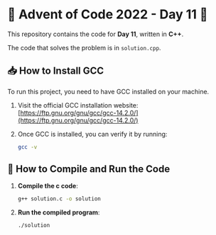 # 🎄 Advent of Code 2022 - Day 11 🎄

This repository contains the code for **Day 11**, written in **C++**.

The code that solves the problem is in `solution.cpp`.

## 📥 How to Install GCC

To run this project, you need to have GCC installed on your machine.

1. Visit the official GCC installation website:  
   [https://ftp.gnu.org/gnu/gcc/gcc-14.2.0/](https://ftp.gnu.org/gnu/gcc/gcc-14.2.0/)

2. Once GCC is installed, you can verify it by running:

   ```bash
   gcc -v
   ```

## 🚀 How to Compile and Run the Code

1. **Compile the c code**:
   
   ```bash
   g++ solution.c -o solution
   ```

2. **Run the compiled program**:

   ```bash
   ./solution
   ```